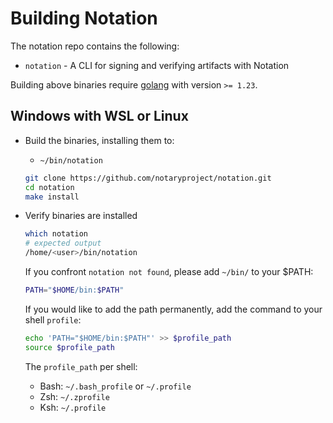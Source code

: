 # Building Notation

The notation repo contains the following:

- `notation` - A CLI for signing and verifying artifacts with Notation

Building above binaries require [golang](https://golang.org/dl/) with version `>= 1.23`.

## Windows with WSL or Linux

- Build the binaries, installing them to:
  - `~/bin/notation`
  ```sh
  git clone https://github.com/notaryproject/notation.git
  cd notation
  make install
  ```
- Verify binaries are installed
  ```sh
  which notation
  # expected output
  /home/<user>/bin/notation
  ```

  If you confront `notation not found`, please add `~/bin/` to your $PATH:
  ```sh
  PATH="$HOME/bin:$PATH"
  ```
  If you would like to add the path permanently, add the command to your shell `profile`:
  ```sh
  echo 'PATH="$HOME/bin:$PATH"' >> $profile_path
  source $profile_path
  ```
  The `profile_path` per shell:
  - Bash: `~/.bash_profile` or `~/.profile`
  - Zsh: `~/.zprofile`
  - Ksh: `~/.profile`

